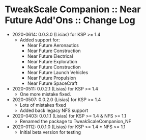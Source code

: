 # TweakScale Companion :: Near Future Add'Ons :: Change Log

* 2020-0614: 0.0.3.0 (Lisias) for KSP >= 1.4
	+ Added support for:
		- Near Future Aeronautics 
		- Near Future Construction
		- Near Future Electrical
		- Near Future Exploration
		- Near Future Construction
		- Near Future Launch Vehicles
		- Near Future Propulsion
		- Near Future SpaceCraft
* 2020-0511: 0.0.2.1 (Lisias) for KSP >= 1.4
	+ One more mistake fixed.
* 2020-0507: 0.0.2.0 (Lisias) for KSP >= 1.4
	+ Lots of mistakes fixed
	+ Added back legacy NFS support 
* 2020-0403: 0.0.1.1 (Lisias) for KSP >= 1.4 & NFS >= 1.1
	+ Renamed the package to TweakScaleCompanion_NF
* 2020-0112: 0.0.1.0 (Lisias) for KSP >= 1.4 * NFS >= 1.1
	+ Initial beta version for testing

